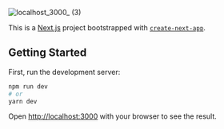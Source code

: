 ![localhost_3000_ (3)](https://user-images.githubusercontent.com/66185022/129654442-e394f1ee-c490-4051-bbd0-e6d0fe8432de.png)

This is a [Next.js](https://nextjs.org/) project bootstrapped with [`create-next-app`](https://github.com/vercel/next.js/tree/canary/packages/create-next-app).

## Getting Started

First, run the development server:

```bash
npm run dev
# or
yarn dev
```

Open [http://localhost:3000](http://localhost:3000) with your browser to see the result.
